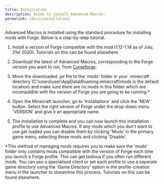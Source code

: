 ```yaml
---
title: Installation
description: Guide to install Advanced Macros.
permalink: /docs/installation/
---
```


Advanced Macros is installed using the standard procedure for installing mods with Forge. Below is a step-by-step tutorial.

1. Install a version of Forge compatible with the mod (1.12-1.14 as of July, 21st 2020). Tutorials on this can be found elsewhere.

2. Download the latest of Advanced Macros, corresponding to the Forge version you want to run, from [Curseforge](https://www.curseforge.com/minecraft/mc-mods/advanced-macros).

3. Move the downloaded .jar file to the 'mods' folder in your .minecraft directory (C:\users\user\AppData\Roaming\.minecraft\mods is the default location) and make sure there are no mods in this folder which are incompatible with the version of Forge you are going to be running.*

4. Open the Minecraft launcher, go to 'Installations' and click the 'NEW' button. Select the right version of Forge under the drop-down menu 'VERSION' and give it an appropriate name.

5. The installation is complete and you can now launch this installation profile to use Advanced Macros. If any mods which you don't want to use get loaded you can disable them by clicking 'Mods' in the primary game menu, selecting those mods and clicking 'Disable'.

\*This method of managing mods requires you to make sure the 'mods' folder only contains mods compatible with the version of Forge each time you launch a Forge profile. This can get tedious if you often run different mods. You can use a specialised client or set each profile to use a seperate game directory using the 'Game Directory' option in the profile-creation menu in the launcher to streamline this process. Tutorials on this can be found elsewhere.
